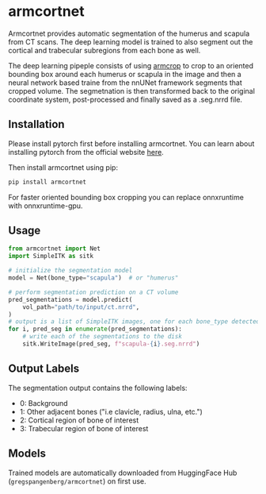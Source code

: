 # armcortnet

Armcortnet provides automatic segmentation of the humerus and scapula from CT scans. The deep learning model is trained to also segment out the cortical and trabecular subregions from each bone as well.


The deep learning pipeple consists of using [armcrop](https://pypi.org/project/armcrop/) to crop to an oriented bounding box around each humerus or scapula in the image and then a neural network based traine from the nnUNet framework segments that cropped volume. The segmetnation is then transformed back to the original coordinate system, post-processed and finally saved as a .seg.nrrd file.

## Installation
Please install pytorch first before installing armcortnet. You can learn about installing pytorch from the official website [here](https://pytorch.org/get-started/locally/).

Then install armcortnet using pip:
```bash
pip install armcortnet
```
For faster oriented bounding box cropping you can replace onnxruntime with onnxruntime-gpu.

## Usage

```python
from armcortnet import Net
import SimpleITK as sitk

# initialize the segmentation model
model = Net(bone_type="scapula")  # or "humerus"

# perform segmentation prediction on a CT volume
pred_segmentations = model.predict(
    vol_path="path/to/input/ct.nrrd",
)
# output is a list of SimpleITK images, one for each bone_type detected in the CT
for i, pred_seg in enumerate(pred_segmentations):
    # write each of the segmentations to the disk
    sitk.WriteImage(pred_seg, f"scapula-{i}.seg.nrrd")

```

## Output Labels

The segmentation output contains the following labels:
- 0: Background
- 1: Other adjacent bones ("i.e clavicle, radius, ulna, etc.")
- 2: Cortical region of bone of interest
- 3: Trabecular region of bone of interest

## Models
Trained models are automatically downloaded from HuggingFace Hub (`gregspangenberg/armcortnet`) on first use.

